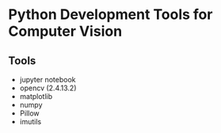 # Python Development Tools for Computer Vision

## Tools
- jupyter notebook
- opencv (2.4.13.2)
- matplotlib
- numpy
- Pillow
- imutils
